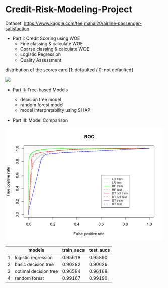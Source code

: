 # Credit-Risk-Modeling-Project

Dataset: https://www.kaggle.com/teejmahal20/airline-passenger-satisfaction

- Part I: Credit Scoring using WOE
    - Fine classing & calculate WOE
    - Coarse classing & calculate WOE
    - Logistic Regression
    - Quality Assessment

distribution of the scores card [1: defaulted / 0: not defaulted]

![](img/score\_dist.png)
    
- Part II: Tree-based Models 
  - decision tree model
  - random forest model 
  - model interpretability using SHAP

- Part III: Model Comparison

![](img/result.png)


|      |   models                 |   train_aucs  |   test_aucs  |
|------|--------------------------|---------------|--------------|
|   1  |   logistic regression    |   0.95618     |   0.95890    |
|   2  |   basic decision tree    |   0.90282     |   0.90626    |
|   3  |   optimal decision tree  |   0.96584     |   0.96168    |
|   4  |   random forest          |   0.99167     |   0.99190    |
